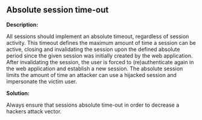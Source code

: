 
Absolute session time-out
-------

**Description:**

All sessions should implement an absolute timeout, regardless of session activity. 
This timeout defines the maximum amount of time a session can be active, 
closing and invalidating the session upon the defined absolute period since the given 
session was initially created by the web application. After invalidating the session, 
the user is forced to (re)authenticate again in the web application and establish 
a new session. The absolute session limits the amount of time an attacker can use a 
hijacked session and impersonate the victim user. 


**Solution:**

Always ensure that sessions absolute time-out in order to decrease a hackers 
attack vector.

	